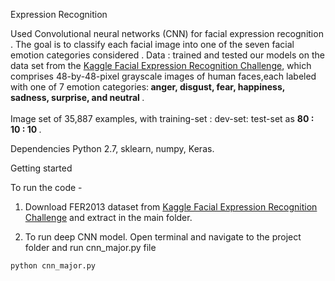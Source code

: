 

Expression Recognition

Used Convolutional neural networks (CNN) for facial expression recognition . The goal is to classify each facial image into one of the seven facial emotion categories considered .
Data :
trained and tested our models on the data set from the [Kaggle Facial Expression Recognition Challenge](https://www.kaggle.com/c/challenges-in-representation-learning-facial-expression-recognition-challenge), which comprises 48-by-48-pixel grayscale images of human faces,each labeled with one of 7 emotion categories:<strong> anger, disgust, fear, happiness, sadness, surprise, and neutral </strong>.
<br><br>
 Image set of 35,887 examples, with training-set : dev-set: test-set as <strong> 80 : 10 : 10 </strong>.

Dependencies
 Python 2.7, sklearn, numpy, Keras.

Getting started

  To run the code -

  1. Download FER2013 dataset from [Kaggle Facial Expression Recognition Challenge](https://www.kaggle.com/c/challenges-in-representation-learning-facial-expression-recognition-challenge) and extract in the main folder.

  2. To run deep CNN model. Open terminal and navigate to the project folder and run cnn_major.py file
    
    python cnn_major.py
    

